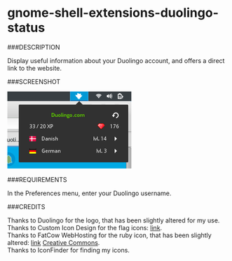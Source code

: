 # gnome-shell-extensions-duolingo-status

###DESCRIPTION

Display useful information about your Duolingo account, and offers a direct link to the website.

###SCREENSHOT

![screenshot](./screenshot.png)

###REQUIREMENTS

In the Preferences menu, enter your Duolingo username.

###CREDITS

Thanks to Duolingo for the logo, that has been slightly altered for my use.  
Thanks to Custom Icon Design for the flag icons: [link](http://www.customicondesign.com/).  
Thanks to FatCow WebHosting for the ruby icon, that has been slightly altered: [link](http://www.fatcow.com/free-icons/) [Creative Commons](http://creativecommons.org/licenses/by/3.0/us/).  
Thanks to IconFinder for finding my icons.  
